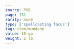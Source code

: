 ```yaml
---
source: PHB
page: 151
rarity: none
type: ['spellcasting focus']
tag: item/mundane
value: 10 gp
weight: 2 lb.
---
```


